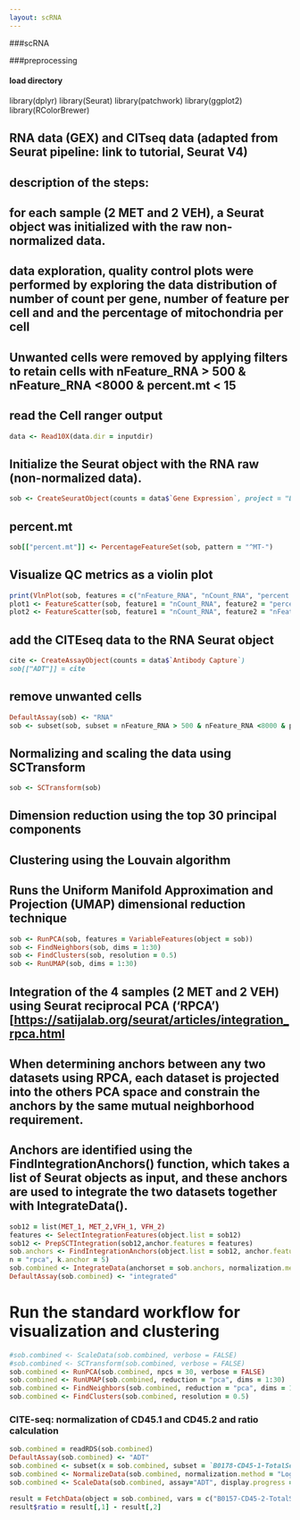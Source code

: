 ```yaml
---
layout: scRNA
---
```


###scRNA

###preprocessing

#### load directory
library(dplyr)
library(Seurat)
library(patchwork)
library(ggplot2)
library(RColorBrewer)


## RNA data (GEX) and CITseq data (adapted from Seurat pipeline: link to tutorial, Seurat V4)
## description of the steps:

## for each sample (2 MET and 2 VEH), a Seurat object was initialized with the raw non-normalized data. 
## data exploration, quality control plots were performed by exploring the data distribution of number of count per gene, number of feature per cell and and the percentage of mitochondria per cell
## Unwanted cells were removed by applying filters to retain cells with nFeature_RNA > 500 & nFeature_RNA <8000 & percent.mt < 15


## read the Cell ranger output
```Ruby
data <- Read10X(data.dir = inputdir)
```
## Initialize the Seurat object with the RNA raw (non-normalized data).
```Ruby
sob <- CreateSeuratObject(counts = data$`Gene Expression`, project = "DNMT3a")
```
## percent.mt
```Ruby
sob[["percent.mt"]] <- PercentageFeatureSet(sob, pattern = "^MT-")
```
## Visualize QC metrics as a violin plot
```Ruby
print(VlnPlot(sob, features = c("nFeature_RNA", "nCount_RNA", "percent.mt"), ncol = 3))
plot1 <- FeatureScatter(sob, feature1 = "nCount_RNA", feature2 = "percent.mt")
plot2 <- FeatureScatter(sob, feature1 = "nCount_RNA", feature2 = "nFeature_RNA")
```
## add the CITEseq data to the RNA Seurat object
```Ruby
cite <- CreateAssayObject(counts = data$`Antibody Capture`)
sob[["ADT"]] = cite
```
## remove unwanted cells
```Ruby
DefaultAssay(sob) <- "RNA"
sob <- subset(sob, subset = nFeature_RNA > 500 & nFeature_RNA <8000 & percent.mt < 15)
```
## Normalizing and scaling the data using SCTransform
```Ruby
sob <- SCTransform(sob)
```
## Dimension reduction using the top 30 principal components
## Clustering using the Louvain algorithm
## Runs the Uniform Manifold Approximation and Projection (UMAP) dimensional reduction technique
```Ruby
sob <- RunPCA(sob, features = VariableFeatures(object = sob))
sob <- FindNeighbors(sob, dims = 1:30)
sob <- FindClusters(sob, resolution = 0.5)
sob <- RunUMAP(sob, dims = 1:30)
```

## Integration of the 4 samples (2 MET and 2 VEH) using Seurat reciprocal PCA (‘RPCA’)[https://satijalab.org/seurat/articles/integration_rpca.html
## When determining anchors between any two datasets using RPCA, each dataset is projected into the others PCA space and constrain the anchors by the same mutual neighborhood requirement.
## Anchors are identified using the FindIntegrationAnchors() function, which takes a list of Seurat objects as input, and these anchors are used to integrate the two datasets together with IntegrateData().
```Ruby
sob12 = list(MET_1, MET_2,VFH_1, VFH_2)
features <- SelectIntegrationFeatures(object.list = sob12)
sob12 <- PrepSCTIntegration(sob12,anchor.features = features)
sob.anchors <- FindIntegrationAnchors(object.list = sob12, anchor.features = features,normalization.method = "SCT", dims = 1:50, reductio
n = "rpca", k.anchor = 5)
sob.combined <- IntegrateData(anchorset = sob.anchors, normalization.method = "SCT", dims = 1:50)
DefaultAssay(sob.combined) <- "integrated"
```
# Run the standard workflow for visualization and clustering
```Ruby
#sob.combined <- ScaleData(sob.combined, verbose = FALSE)
#sob.combined <- SCTransform(sob.combined, verbose = FALSE)
sob.combined <- RunPCA(sob.combined, npcs = 30, verbose = FALSE)
sob.combined <- RunUMAP(sob.combined, reduction = "pca", dims = 1:30)
sob.combined <- FindNeighbors(sob.combined, reduction = "pca", dims = 1:30)
sob.combined <- FindClusters(sob.combined, resolution = 0.5)
```

### CITE-seq: normalization of CD45.1 and CD45.2 and ratio calculation
```Ruby
sob.combined = readRDS(sob.combined)
DefaultAssay(sob.combined) <- "ADT"
sob.combined <- subset(x = sob.combined, subset = `B0178-CD45-1-TotalSeqB` <600 & `B0157-CD45-2-TotalSeqB` <600)
sob.combined <- NormalizeData(sob.combined, normalization.method = "LogNormalize",margin = 2)
sob.combined <- ScaleData(sob.combined, assay="ADT", display.progress = FALSE)

result = FetchData(object = sob.combined, vars = c("B0157-CD45-2-TotalSeqB", "B0178-CD45-1-TotalSeqB"))
result$ratio = result[,1] - result[,2]
```
